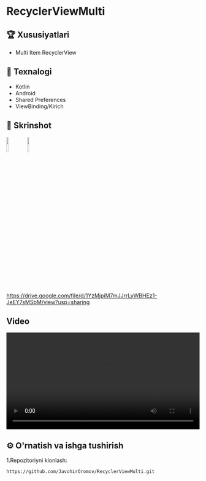 # RecyclerViewMulti

## 🏆 Xususiyatlari

- Multi Item RecyclerView

## 🚀 Texnalogi

- Kotlin
- Android
- Shared Preferences
- ViewBinding/Kirich

## 📸 Skrinshot
<p float="left">
  <img src="https://drive.google.com/uc?export=view&id=1_NW6KDGVYttw1G-8yUkhnW29SFE6og-_" width="10%" />
  <img src="https://drive.google.com/uc?export=view&id=1tUJID6xNlKNy8sQTxtMHFnabbvcBKyvC" width="10%" />
</p>

https://drive.google.com/file/d/1YzMjpiM7mJJrrLyWBHEz1-JeEY7sMSbM/view?usp=sharing
##  Video
<video width="100%" controls>
  <source src="https://drive.google.com/file/d/1YzMjpiM7mJJrrLyWBHEz1-JeEY7sMSbM/view?usp=sharing" type="video/mp4">
</video>

## ⚙️ O'rnatish va ishga tushirish

1.Repozitoriyni klonlash:

```bash
https://github.com/JavohirOromov/RecyclerViewMulti.git
